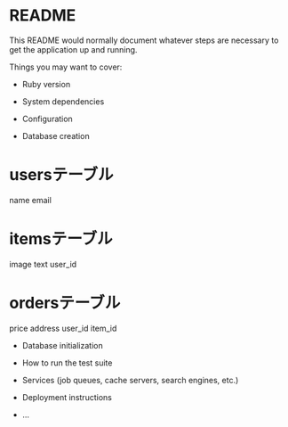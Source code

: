 # README

This README would normally document whatever steps are necessary to get the
application up and running.

Things you may want to cover:

* Ruby version

* System dependencies

* Configuration

* Database creation
# usersテーブル  
name
email
# itemsテーブル  
image
text
user_id
# ordersテーブル  
price
address
user_id
item_id
* Database initialization

* How to run the test suite

* Services (job queues, cache servers, search engines, etc.)

* Deployment instructions

* ...
